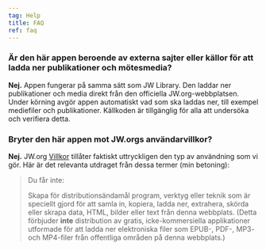 ```yaml
---
tag: Help
title: FAQ
ref: faq
---
```


### Är den här appen beroende av externa sajter eller källor för att ladda ner publikationer och mötesmedia?

**Nej.** Appen fungerar på samma sätt som JW Library. Den laddar ner publikationer och media direkt från den officiella JW.org-webbplatsen. Under körning avgör appen automatiskt vad som ska laddas ner, till exempel mediefiler och publikationer. Källkoden är tillgänglig för alla att undersöka och verifiera detta.

### Bryter den här appen mot JW.orgs användarvillkor?

**Nej.** JW.org [Villkor](https://www.jw.org/finder?docid=1011511&prefer=content) tillåter faktiskt uttryckligen den typ av användning som vi gör. Här är det relevanta utdraget från dessa termer (min betoning):

> Du får inte:
>
> Skapa för distributionsändamål program, verktyg eller teknik som är speciellt gjord för att samla in, kopiera, ladda ner, extrahera, skörda eller skrapa data, HTML, bilder eller text från denna webbplats. (Detta förbjuder **inte** distribution av gratis, icke-kommersiella applikationer utformade för att ladda ner elektroniska filer som EPUB-, PDF-, MP3- och MP4-filer från offentliga områden på denna webbplats.)
